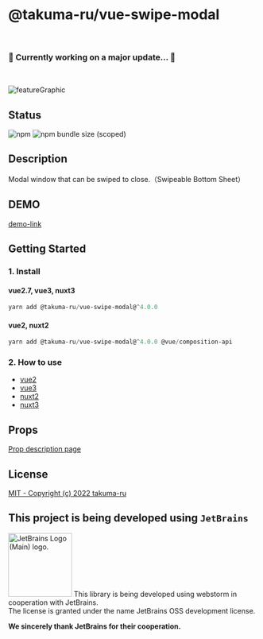# @takuma-ru/vue-swipe-modal

<br>

### :construction: Currently working on a major update... :construction:
<br>

![featureGraphic](https://user-images.githubusercontent.com/49429291/182005490-2e0631ca-8271-48e6-9282-25df81ba0f8f.png)

## Status
![npm](https://img.shields.io/npm/dt/@takuma-ru/vue-swipe-modal?style=flat-square)
![npm bundle size (scoped)](https://img.shields.io/bundlephobia/min/@takuma-ru/vue-swipe-modal?style=flat-square)

## Description
Modal window that can be swiped to close.（Swipeable Bottom Sheet）

## DEMO
[demo-link](https://vue-swipe-modal-vue2.vercel.app)

## Getting Started
### 1. Install
#### vue2.7, vue3, nuxt3
```powershell
yarn add @takuma-ru/vue-swipe-modal@^4.0.0
```

#### vue2, nuxt2
```powershell
yarn add @takuma-ru/vue-swipe-modal@^4.0.0 @vue/composition-api
```

### 2. How to use
- [vue2](https://vue-swipe-modal-docs.takumaru.dev/started/vue2) <br>
- [vue3](https://vue-swipe-modal-docs.takumaru.dev/started/vue3) <br>
- [nuxt2](https://vue-swipe-modal-docs.takumaru.dev/started/nuxt2) <br>
- [nuxt3](https://vue-swipe-modal-docs.takumaru.dev/started/nuxt3) <br>

## Props
[Prop description page](https://vue-swipe-modal-docs.takumaru.dev/props)

## License
[MIT - Copyright (c) 2022 takuma-ru](https://github.com/takuma-ru/vue-swipe-modal/blob/main/LICENSE.md)

## This project is being developed using `JetBrains`
<img height="128px" src="https://resources.jetbrains.com/storage/products/company/brand/logos/jb_beam.svg" alt="JetBrains Logo (Main) logo.">
This library is being developed using webstorm in cooperation with JetBrains.<br>
The license is granted under the name JetBrains OSS development license.<br>

**We sincerely thank JetBrains for their cooperation.**
